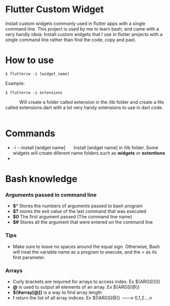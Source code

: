 # Flutter Custom Widget

Install custom widgets commonly used in flutter apps with a single command line. 
This project is used by me to learn bash, and came with a very handly ideia: Install custom widgets that I use in flutter projects with a single command line rather than find the code, copy and past.


# How to use

	$ fluttercw -i [widget_name]
	
Example:

	$ fluttercw -i extensions

   
 &ensp; &ensp; &ensp; &ensp; Will create a folder called extension in the /lib folder and create a file called extensions.dart with a lot very handy extensions to use in dart code.
  &ensp; &ensp; &ensp; &ensp; 



 
 # Commands

- -i --install [widget name]
&ensp; &ensp;  Install [widget name] in /lib folder. Some widgets will create diferent name folders such as **widgets** or **extentions**
- 



  
  
  
  
  

# Bash knowledge 

### Arguments passed in command line
- **$*** Stores the numbers of arguments passed to bash program
- **$?** stores the exit value of the last command that was executed
- **$0** The first argument passed (The command line name)
- **$#** Stores all the argument that were entered on the command line

### Tips
- Make sure to leave no spaces around the equal sign. Otherwise, Bash will treat the variable name as a program to execute, and the = as its first parameter.

  
### Arrays
- Curly brackets are required for arrays to access index. Ex ${ARGS[0]}
- **@** is used to output all elements of an array. Ex ${ARGS[@]}
- **${#array[@]}** is a way to find array length
-  **!** return the list of all array indices. Ex ${!ARGS[@]} ---> 0,1,2....n

